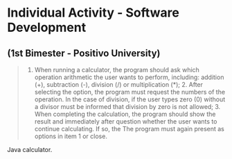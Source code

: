# Individual Activity - Software Development
## (1st Bimester - Positivo University)

> 1. When running a calculator, the program should ask which operation arithmetic the user wants to perform, including: addition (+), subtraction (-), division (/) or multiplication (*); 2. After selecting the option, the program must request the numbers of the operation. In the case of division, if the user types zero (0) without a divisor must be informed that division by zero is not allowed; 3. When completing the calculation, the program should show the result and immediately after question whether the user wants to continue calculating. If so, the The program must again present as options in item 1 or close.

Java calculator.
